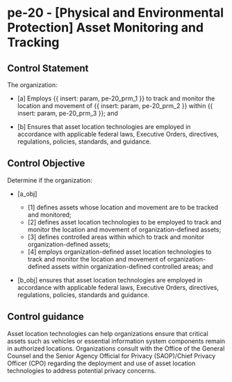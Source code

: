 # pe-20 - \[Physical and Environmental Protection\] Asset Monitoring and Tracking

## Control Statement

The organization:

- \[a\] Employs {{ insert: param, pe-20_prm_1 }} to track and monitor the location and movement of {{ insert: param, pe-20_prm_2 }} within {{ insert: param, pe-20_prm_3 }}; and

- \[b\] Ensures that asset location technologies are employed in accordance with applicable federal laws, Executive Orders, directives, regulations, policies, standards, and guidance.

## Control Objective

Determine if the organization:

- \[a_obj\]

  - \[1\] defines assets whose location and movement are to be tracked and monitored;
  - \[2\] defines asset location technologies to be employed to track and monitor the location and movement of organization-defined assets;
  - \[3\] defines controlled areas within which to track and monitor organization-defined assets;
  - \[4\] employs organization-defined asset location technologies to track and monitor the location and movement of organization-defined assets within organization-defined controlled areas; and

- \[b_obj\] ensures that asset location technologies are employed in accordance with applicable federal laws, Executive Orders, directives, regulations, policies, standards and guidance.

## Control guidance

Asset location technologies can help organizations ensure that critical assets such as vehicles or essential information system components remain in authorized locations. Organizations consult with the Office of the General Counsel and the Senior Agency Official for Privacy (SAOP)/Chief Privacy Officer (CPO) regarding the deployment and use of asset location technologies to address potential privacy concerns.
